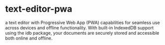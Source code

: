 # text-editor-pwa
a text editor with Progressive Web App (PWA) capabilities for seamless use across devices and offline functionality. With built-in IndexedDB support using the idb package, your documents are securely stored and accessible both online and offline.
